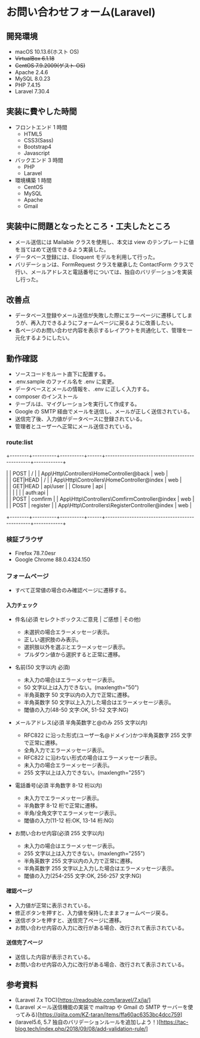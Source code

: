 # お問い合わせフォーム(Laravel)

## 開発環境

-   macOS 10.13.6(ホスト OS)
-   ~~VirtualBox 6.1.18~~
-   ~~CentOS 7.9.2009(ゲスト OS)~~
-   Apache 2.4.6
-   MySQL 8.0.23
-   PHP 7.4.15
-   Laravel 7.30.4

## 実装に費やした時間

-   フロントエンド 1 時間
    -   HTML5
    -   CSS3(Sass)
    -   Bootstrap4
    -   Javascript
-   バックエンド 3 時間
    -   PHP
    -   Laravel
-   環境構築 1 時間
    -   CentOS
    -   MySQL
    -   Apache
    -   Gmail

## 実装中に問題となったところ・工夫したところ

-   メール送信には Mailable クラスを使用し、本文は view のテンプレートに値を当てはめて送信できるよう実装した。
-   データベース登録には、Eloquent モデルを利用して行った。
-   バリデーションは、FormRequest クラスを継承した ContactForm クラスで行い、メールアドレスと電話番号については、独自のバリデーションを実装し行った。

## 改善点

-   データベース登録やメール送信が失敗した際にエラーページに遷移してしまうが、再入力できるようにフォームページに戻るように改善したい。
-   各ページのお問い合わせ内容を表示するレイアウトを共通化して、管理を一元化するようにしたい。

## 動作確認

-   ソースコードをルート直下に配置する。
-   .env.sample のファイル名を .env に変更。
-   データベースとメールの情報を、.env に正しく入力する。
-   composer のインストール
-   テーブルは、マイグレーションを実行して作成する。
-   Google の SMTP 経由でメールを送信し、メールが正しく送信されている。
-   送信完了後、入力値がデータベースに登録されている。
-   管理者とユーザーへ正常にメール送信されている。

### route:list

+--------+----------+----------+------+-----------------------------------------------+------------+

| | POST | / | | App\Http\Controllers\HomeController@back | web |<br>
| | GET|HEAD | / | | App\Http\Controllers\HomeController@index | web |<br>
| | GET|HEAD | api/user | | Closure | api |<br>
| | | | | | auth:api |<br>
| | POST | comfirm | | App\Http\Controllers\ComfirmController@index | web |<br>
| | POST | register | | App\Http\Controllers\RegisterController@index | web |<br>

+--------+----------+----------+------+-----------------------------------------------+------------+

### 検証ブラウザ

-   Firefox 78.7.0esr
-   Google Chrome 88.0.4324.150

### フォームページ

-   すべて正常値の場合のみ確認ページに遷移する。

#### 入力チェック

-   件名(必須 セレクトボックス:ご意見 | ご感想 | その他)

    -   未選択の場合エラーメッセージ表示。
    -   正しい選択肢のみ表示。
    -   選択肢以外を選ぶとエラーメッセージ表示。
    -   プルダウン値から選択すると正常に遷移。

-   名前(50 文字以内 必須)

    -   未入力の場合はエラーメッセージ表示。
    -   50 文字以上は入力できない。(maxlength="50")
    -   半角英数字 50 文字以内の入力で正常に遷移。
    -   半角英数字 50 文字以上入力した場合はエラーメッセージ表示。
    -   閾値の入力(48-50 文字:OK, 51-52 文字:NG)

-   メールアドレス(必須 半角英数字と@のみ 255 文字以内)

    -   RFC822 に沿った形式(ユーザー名@ドメイン)かつ半角英数字 255 文字で正常に遷移。
    -   全角入力でエラーメッセージ表示。
    -   RFC822 に沿わない形式の場合はエラーメッセージ表示。
    -   未入力の場合エラーメッセージ表示。
    -   255 文字以上は入力できない。(maxlength="255")

-   電話番号(必須 半角数字 8-12 桁以内)

    -   未入力でエラーメッセージ表示。
    -   半角数字 8-12 桁で正常に遷移。
    -   半角/全角文字でエラーメッセージ表示。
    -   閾値の入力(11-12 桁:OK, 13-14 桁:NG)

-   お問い合わせ内容(必須 255 文字以内)

    -   未入力の場合はエラーメッセージ表示。
    -   255 文字以上は入力できない。(maxlength="255")
    -   半角英数字 255 文字以内の入力で正常に遷移。
    -   半角英数字 255 文字以上入力した場合はエラーメッセージ表示。
    -   閾値の入力(254-255 文字:OK, 256-257 文字:NG)

#### 確認ページ

-   入力値が正常に表示されている。
-   修正ボタンを押すと、入力値を保持したままフォームページ戻る。
-   送信ボタンを押すと、送信完了ページに遷移。
-   お問い合わせ内容の入力に改行がある場合、改行されて表示されている。

#### 送信完了ページ

-   送信した内容が表示されている。
-   お問い合わせ内容の入力に改行がある場合、改行されて表示されている。

## 参考資料

-   (Laravel 7.x TOC)[https://readouble.com/laravel/7.x/ja/]
-   (Laravel メール送信機能の実装で mailtrap や Gmail の SMTP サーバーを使ってみる)[https://qiita.com/KZ-taran/items/ffa60ac6353bc4dcc759]
-   (laravel5.6, 5.7 独自のバリデーションルールを追加しよう！)[https://tac-blog.tech/index.php/2018/09/08/add-validation-rule/]
